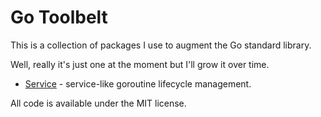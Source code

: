 Go Toolbelt
===========

This is a collection of packages I use to augment the Go standard library.

Well, really it's just one at the moment but I'll grow it over time.

- [Service](https://github.com/shabbyrobe/golib/tree/master/service) - service-like goroutine
  lifecycle management.

All code is available under the MIT license.

